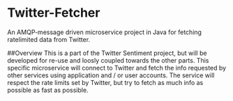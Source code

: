 # Twitter-Fetcher
An AMQP-message driven microservice project in Java for fetching ratelimited data from Twitter.

##Overview
This is a part of the Twitter Sentiment project, but will be developed for re-use and loosly coupled towards the other parts. This specific microservice will connect to Twitter and fetch the info requested by other services using application and / or user accounts. The service will respect the rate limits set by Twitter, but try to fetch as much info as possible as fast as possible.
